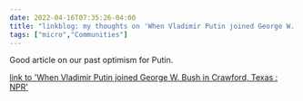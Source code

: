 ```yaml
---
date: 2022-04-16T07:35:26-04:00
title: "linkblog: my thoughts on 'When Vladimir Putin joined George W. Bush in Crawford, Texas : NPR'"
tags: ["micro","Communities"]
---
```

Good article on our past optimism for Putin.
 
[link to 'When Vladimir Putin joined George W. Bush in Crawford, Texas : NPR'](https://www.npr.org/2022/04/16/1092811802/russia-putin-bush-texas-summit-crawford)
